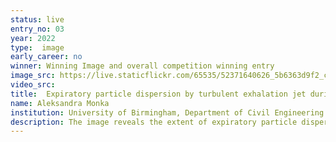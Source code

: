 ```yaml
---
status: live
entry_no: 03
year: 2022
type:  image
early_career: no
winner: Winning Image and overall competition winning entry
image_src: https://live.staticflickr.com/65535/52371640626_5b6363d9f2_c_d.jpg
video_src: 
title:  Expiratory particle dispersion by turbulent exhalation jet during speaking
name: Aleksandra Monka
institution: University of Birmingham, Department of Civil Engineering
description: The image reveals the extent of expiratory particle dispersion by the turbulent exhalation jet during speaking, with this high-resolution simulation run on the ARCHER2 system. A 3D overview figure of the whole room is shown in the bottom right-hand corner for spatial context. The particle’s ability to stay airborne is affected by its diameter&colon; the largest particles (red and yellow) fall out close to the speaking person, while the smaller ones (blue) are entrained into the exhalation jet and transported throughout the room. The aim of the research is to develop a numerical tool to predict accurately the spread of airborne pathogens carried by very small expiratory particles in different indoor environments. The novelty of this work lies in the ability to determine and quantify the spatiotemporal distribution of airborne pathogens and the infection risk in different indoor scenarios, considering the turbulent mixing of particles on their spread.
---
```

